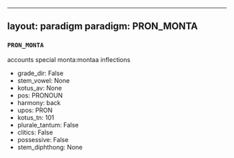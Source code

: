 
---
layout: paradigm
paradigm: PRON_MONTA
---
### ` PRON_MONTA `

accounts special monta:montaa inflections
* grade_dir: False
* stem_vowel: None
* kotus_av: None
* pos: PRONOUN
* harmony: back
* upos: PRON
* kotus_tn: 101
* plurale_tantum: False
* clitics: False
* possessive: False
* stem_diphthong: None
